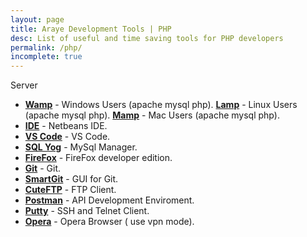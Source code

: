 ```yaml
---
layout: page
title: Araye Development Tools | PHP
desc: List of useful and time saving tools for PHP developers
permalink: /php/
incomplete: true
---
```

 Server
*   [**Wamp**](www.wampserver.com/en/) -  Windows Users (apache mysql php).
    [**Lamp**](www.wampserver.com/en/) -  Linux Users (apache mysql php).
    [**Mamp**](www.wampserver.com/en/) -  Mac Users (apache mysql php).
*   [**IDE**](https://netbeans.apache.org/download/index.html) - Netbeans IDE.
*   [**VS Code**](https://code.visualstudio.com/) - VS Code.
*   [**SQL Yog**](https://www.webyog.com/) - MySql Manager.
*   [**FireFox**](https://www.mozilla.org/en-US/firefox/developer/) - FireFox developer edition.
*   [**Git**](https://git-scm.com/) - Git.
*   [**SmartGit**](https://www.syntevo.com/smartgit/) - GUI for Git.
*   [**CuteFTP**](https://www.globalscape.com/cuteftp) - FTP Client.
*   [**Postman**](https://www.getpostman.com/) - API Development Enviroment.
*   [**Putty**](https://www.putty.org/) - SSH and Telnet Client.
*   [**Opera**](www.opera.com/) - Opera Browser ( use vpn mode).
